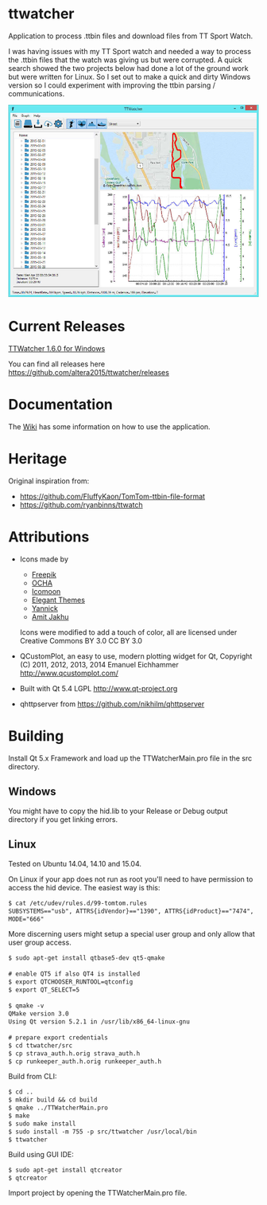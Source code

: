 # ttwatcher

Application to process .ttbin files and download files from TT Sport Watch. 

I was having issues with my TT Sport watch and needed a way to process the .ttbin 
files that the watch was giving us but were corrupted. A quick search showed the 
two projects below had done a lot of the ground work but were written 
for Linux. So I set out to make a quick and dirty Windows version so I could 
experiment with improving the ttbin parsing / communications.

![](https://raw.githubusercontent.com/altera2015/ttwatcher/master/screenshot1.jpg)

# Current Releases

[TTWatcher 1.6.0 for Windows](https://github.com/altera2015/ttwatcher/releases/download/v1.6.0/TTWatcherSetup_x86_1.6.0.0.exe)

You can find all releases here
https://github.com/altera2015/ttwatcher/releases

# Documentation

The [Wiki](https://github.com/altera2015/ttwatcher/wiki) has some information on how to use the application.

# Heritage

Original inspiration from:

* https://github.com/FluffyKaon/TomTom-ttbin-file-format
* https://github.com/ryanbinns/ttwatch

# Attributions

* Icons made by 
	* [Freepik](http://www.flaticon.com/authors/freepik)
	* [OCHA](http://www.flaticon.com/authors/ocha)
	* [Icomoon](http://www.flaticon.com/authors/icomoon)
	* [Elegant Themes](http://www.flaticon.com/authors/elegant-themes)
	* [Yannick](http://www.flaticon.com/authors/yannick)
	* [Amit Jakhu](http://www.flaticon.com/authors/amit-jakhu)
	
  Icons were modified to add a touch of color, all are licensed under Creative Commons BY 3.0 CC BY 3.0
  
  
* QCustomPlot, an easy to use, modern plotting widget for Qt, Copyright (C) 2011, 2012, 2013, 2014 Emanuel Eichhammer http://www.qcustomplot.com/
* Built with Qt 5.4 LGPL http://www.qt-project.org
* qhttpserver from https://github.com/nikhilm/qhttpserver

# Building

Install Qt 5.x Framework and load up the TTWatcherMain.pro file in the src directory.

## Windows
You might have to copy the hid.lib to your Release or Debug output directory if you get linking errors.

## Linux

Tested on Ubuntu 14.04, 14.10 and 15.04.

On Linux if your app does not run as root you'll need to have permission to access the hid device. The easiest way is this:
```
$ cat /etc/udev/rules.d/99-tomtom.rules
SUBSYSTEMS=="usb", ATTRS{idVendor}=="1390", ATTRS{idProduct}=="7474", MODE="666"
```
More discerning users might setup a special user group and only allow that user group access. 


```
$ sudo apt-get install qtbase5-dev qt5-qmake

# enable QT5 if also QT4 is installed
$ export QTCHOOSER_RUNTOOL=qtconfig
$ export QT_SELECT=5

$ qmake -v
QMake version 3.0
Using Qt version 5.2.1 in /usr/lib/x86_64-linux-gnu

# prepare export credentials
$ cd ttwatcher/src
$ cp strava_auth.h.orig strava_auth.h
$ cp runkeeper_auth.h.orig runkeeper_auth.h
```

Build from CLI:

```
$ cd ..
$ mkdir build && cd build
$ qmake ../TTWatcherMain.pro 
$ make
$ sudo make install
$ sudo install -m 755 -p src/ttwatcher /usr/local/bin
$ ttwatcher

```

Build using GUI IDE:

```
$ sudo apt-get install qtcreator
$ qtcreator
```
Import project by opening the TTWatcherMain.pro file.

